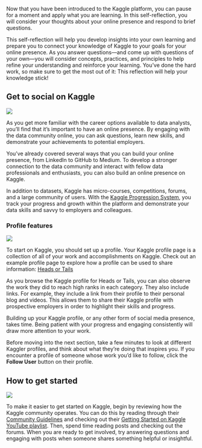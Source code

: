 
Now that you have been introduced to the Kaggle platform, you can pause for a moment and apply what you are learning. In this self-reflection, you will consider your thoughts about your online presence and respond to brief questions. 

This self-reflection will help you develop insights into your own learning and prepare you to connect your knowledge of Kaggle to your goals for your online presence. As you answer questions—and come up with questions of your own—you will consider concepts, practices, and principles to help refine your understanding and reinforce your learning. You’ve done the hard work, so make sure to get the most out of it: This reflection will help your knowledge stick!

## Get to social on Kaggle

![](https://d3c33hcgiwev3.cloudfront.net/imageAssetProxy.v1/BZoPGCbqS32aDxgm6mt9kg_bfbeb57eeb1743938a5041c2251e2ff0_line-y.png?expiry=1628121600000&hmac=q_o7yfMxo31yowp24ljltBagdnFzAg_uXQXFwZMWqHE)

As you get more familiar with the career options available to data analysts, you’ll find that it’s important to have an online presence. By engaging with the data community online, you can ask questions, learn new skills, and demonstrate your achievements to potential employers. 

You’ve already covered several ways that you can build your online presence, from LinkedIn to GitHub to Medium. To develop a stronger connection to the data community and interact with fellow data professionals and enthusiasts, you can also build an online presence on Kaggle.

In addition to datasets, Kaggle has micro-courses, competitions, forums, and a large community of users. With the [Kaggle Progression System](https://www.kaggle.com/progression/), you track your progress and growth within the platform and demonstrate your data skills and savvy to employers and colleagues.

### Profile features

![](https://d3c33hcgiwev3.cloudfront.net/imageAssetProxy.v1/aaSlJ-zPTX2kpSfsz919-w_722c25cbe36743d3a96d15ae989a9192_image1.png?expiry=1628294400000&hmac=D5YaKtUxHEs7wbvcaMlhXpJHH0pnYkCDRoiFzMfNEjw)

To start on Kaggle, you should set up a profile. Your Kaggle profile page is a collection of all of your work and accomplishments on Kaggle. Check out an example profile page to explore how a profile can be used to share information: [Heads or Tails](https://www.kaggle.com/headsortails)

As you browse the Kaggle profile for Heads or Tails, you can also observe the work they did to reach high ranks in each category. They also include links. For example, they include a link from their profile to their personal blog and videos. This allows them to share their Kaggle profile with prospective employers in order to highlight their skills and progress.

Building up your Kaggle profile, or any other form of social media presence, takes time. Being patient with your progress and engaging consistently will draw more attention to your work.

Before moving into the next section, take a few minutes to look at different Kaggler profiles, and think about what they’re doing that inspires you. If you encounter a profile of someone whose work you’d like to follow, click the **Follow User** button on their profile.

## How to get started

![](https://d3c33hcgiwev3.cloudfront.net/imageAssetProxy.v1/BZoPGCbqS32aDxgm6mt9kg_bfbeb57eeb1743938a5041c2251e2ff0_line-y.png?expiry=1628121600000&hmac=q_o7yfMxo31yowp24ljltBagdnFzAg_uXQXFwZMWqHE)

To make it easier to get started on Kaggle, begin by reviewing how the Kaggle community operates. You can do this by reading through their [Community Guidelines](https://www.kaggle.com/community-guidelines) and checking out their [Getting Started on Kaggle YouTube playlist](https://www.youtube.com/playlist?list=PLqFaTIg4myu8gbDh6oBl7XRYNBlthpDEW). Then, spend time reading posts and checking out the forums. When you are ready to get involved, try answering questions and engaging with posts when someone shares something helpful or insightful.